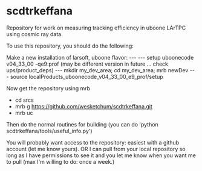 # scdtrkeffana

Repository for work on measuring tracking efficiency in uboone LArTPC using cosmic ray data.

To use this repository, you should do the following:

Make a new installation of larsoft, uboone flavor:
--- <source your various setup scripts>
--- setup uboonecode v04_33_00 -qe9:prof (may be different version in future ... check ups/product_deps)
--- mkdir my_dev_area; cd my_dev_area; mrb newDev
--- source localProducts_uboonecode_v04_33_00_e9_prof/setup

Now get the repository using mrb
* cd srcs
* mrb g https://github.com/wesketchum/scdtrkeffana.git
* mrb uc

Then do the normal routines for building (you can do 'python scdtrkeffana/tools/useful_info.py')

You will probably want access to the repository: easiest with a github account (let me know yours).
OR
I can pull from your local repository so long as I have permissions to see it and you let me know when you want me to pull
(max I'm willing to do: once a week.)

